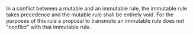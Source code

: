 In a conflict between a mutable and an immutable rule, the immutable rule takes
precedence and the mutable rule shall be entirely void. For the purposes of this
rule a proposal to transmute an immutable rule does not "conflict" with that
immutable rule.
